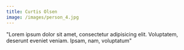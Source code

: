 ```yaml
---
title: Curtis Olsen
image: /images/person_4.jpg
---
```


"Lorem ipsum dolor sit amet, consectetur adipisicing elit. Voluptatem, deserunt eveniet veniam. Ipsam, nam, voluptatum"